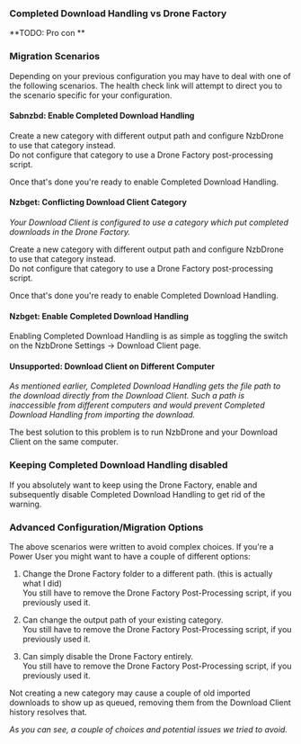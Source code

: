 ### Completed Download Handling vs Drone Factory ###

**TODO: Pro con **

### Migration Scenarios ###

Depending on your previous configuration you may have to deal with one of the following scenarios.
The health check link will attempt to direct you to the scenario specific for your configuration.

#### Sabnzbd: Enable Completed Download Handling ####

Create a new category with different output path and configure NzbDrone to use that category instead.  
Do not configure that category to use a Drone Factory post-processing script.

Once that's done you're ready to enable Completed Download Handling.

#### Nzbget: Conflicting Download Client Category ####

_Your Download Client is configured to use a category which put completed downloads in the Drone Factory._

Create a new category with different output path and configure NzbDrone to use that category instead.  
Do not configure that category to use a Drone Factory post-processing script.

Once that's done you're ready to enable Completed Download Handling.

#### Nzbget: Enable Completed Download Handling ####

Enabling Completed Download Handling is as simple as toggling the switch on the NzbDrone Settings -> Download Client page.  

#### Unsupported: Download Client on Different Computer ####

_As mentioned earlier, Completed Download Handling gets the file path to the download directly from the Download Client. Such a path is inaccessible from different computers and would prevent Completed Download Handling from importing the download._

The best solution to this problem is to run NzbDrone and your Download Client on the same computer.

### Keeping Completed Download Handling disabled ###

If you absolutely want to keep using the Drone Factory, enable and subsequently disable Completed Download Handling to get rid of the warning.  

### Advanced Configuration/Migration Options ###

The above scenarios were written to avoid complex choices. If you're a Power User you might want to have a couple of different options:

1. Change the Drone Factory folder to a different path. (this is actually what I did)  
   You still have to remove the Drone Factory Post-Processing script, if you previously used it.

2. Can change the output path of your existing category.  
   You still have to remove the Drone Factory Post-Processing script, if you previously used it.

3. Can simply disable the Drone Factory entirely.  
   You still have to remove the Drone Factory Post-Processing script, if you previously used it.

Not creating a new category may cause a couple of old imported downloads to show up as queued, removing them from the Download Client history resolves that.

_As you can see, a couple of choices and potential issues we tried to avoid._





















 